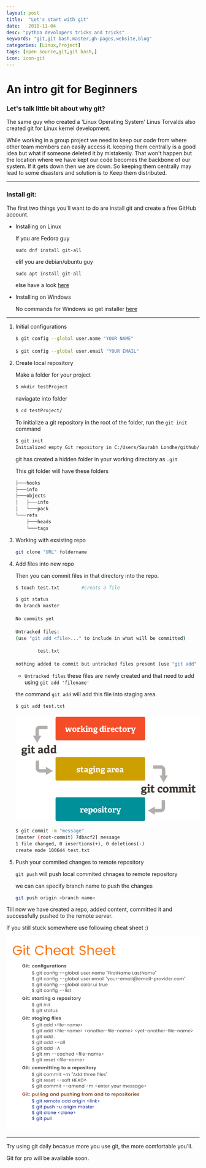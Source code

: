 ```yaml
---
layout: post
title:  "Let's start with git"
date:   2018-11-04
desc: "python devolopers tricks and tricks"
keywords: "git,git bash,master,gh-pages,website,blog"
categories: [Linux,Project]
tags: [open source,git,git bash,]
icon: icon-git
---
```

# An intro git for Beginners 
### Let's talk little bit about why git?
The same guy who created a 'Linux Operating System' Linus Torvalds also created git for Linux kernel development.

While working in a group project we need to keep our code from where other team members can easily access it. keeping them centrally is a good idea but what if someone deleted it by mistakenly. That won't happen but the location where we have kept our code becomes the backbone of our system. If it gets down then we are down. So keeping them centrally may lead to some disasters and solution is to Keep them distributed.

---

### Install git:
The first two things you'll want to do are install git and create a free GitHub account.

-   Installing on Linux
    
    If you are Fedora guy
    ```
    sudo dnf install git-all
    ```

    elif you are debian/ubuntu guy
    ```
    sudo apt install git-all
    ```
    else have a look [here](https://git-scm.com/book/en/v2/Getting-Started-Installing-Git)

-   Installing on Windows

    No commands for Windows so get installer [here](https://git-scm.com/download/win)

---

1)  Initial configurations

    ```sh
    $ git config --global user.name "YOUR NAME"

    $ git config --global user.email "YOUR EMAIL"
    ```
2)  Create local repository

    Make a folder for your project 

    ```sh
    $ mkdir testProject
    ```

    naviagate into folder

    ```sh
    $ cd testProject/
    ```
    
    To initialize a git repository in the root of the folder, run the ```git init``` command

    ```sh
    $ git init
    Initialized empty Git repository in C:/Users/Saurabh Londhe/github/testProject/.git/
    ```

    git has created a hidden folder in your working directory as ```.git```
    
    This git folder will have these folders
    ```sh
    ├───hooks
    ├───info
    ├───objects
    │   ├───info
    │   └───pack
    └───refs
        ├───heads
        └───tags
    ```


3)  Working with exsisting repo

    ```sh
    git clone "URL" foldername 
    ```


4)  Add files into new repo


    Then you can commit files in that directory into the repo.

    ```sh
    $ touch test.txt        #creats a file
    ```

    ```sh
    $ git status
    On branch master

    No commits yet

    Untracked files:
    (use "git add <file>..." to include in what will be committed)

            test.txt

    nothing added to commit but untracked files present (use "git add" to track)

    ```

    -   ```Untracked files``` these files are newly created and that need to add using  ```git add 'filename'```

    the command ```git add``` will add this file into staging area.

    ```sh
    $ git add test.txt
    ```


    ![Staging Area](/static/assets/img/blog/start_git/staging_area.png)


    ```sh
    $ git commit -m "message"
    [master (root-commit) 7dbacf2] message
    1 file changed, 0 insertions(+), 0 deletions(-)
    create mode 100644 test.txt

    ```

5)  Push your commited changes to remote repository

    ```git push``` will push local commited chnages to remote repository
    
    we can  can specify branch name to push the changes
    ```sh
    git push origin <branch name>
    ```
Till now we have created a repo, added content, committed it and successfully pushed to the remote server.

If you still stuck somewhere use following cheat sheet :)

![Staging Area](/static/assets/img/blog/start_git/git-cheatsheet-simple.jpg)

---

Try using git daily becasue more you use git, the more comfortable you'll.

Git for pro will be available soon.